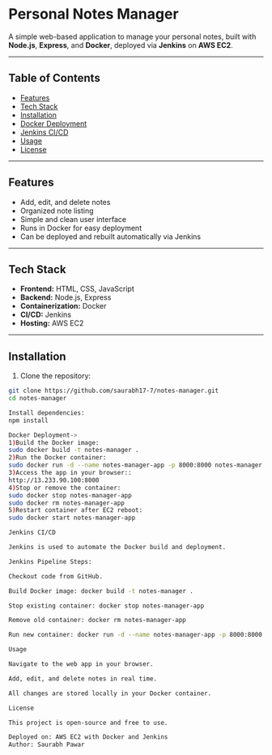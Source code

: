 # Personal Notes Manager

A simple web-based application to manage your personal notes, built with **Node.js**, **Express**, and **Docker**, deployed via **Jenkins** on **AWS EC2**.

---

## Table of Contents
- [Features](#features)
- [Tech Stack](#tech-stack)
- [Installation](#installation)
- [Docker Deployment](#docker-deployment)
- [Jenkins CI/CD](#jenkins-cicd)
- [Usage](#usage)
- [License](#license)

---

## Features
- Add, edit, and delete notes
- Organized note listing
- Simple and clean user interface
- Runs in Docker for easy deployment
- Can be deployed and rebuilt automatically via Jenkins

---

## Tech Stack
- **Frontend:** HTML, CSS, JavaScript
- **Backend:** Node.js, Express
- **Containerization:** Docker
- **CI/CD:** Jenkins
- **Hosting:** AWS EC2

---

## Installation

1. Clone the repository:

```bash
git clone https://github.com/saurabh17-7/notes-manager.git
cd notes-manager

Install dependencies:
npm install

Docker Deployment->
1)Build the Docker image:
sudo docker build -t notes-manager .
2)Run the Docker container:
sudo docker run -d --name notes-manager-app -p 8000:8000 notes-manager
3)Access the app in your browser::
http://13.233.90.100:8000
4)Stop or remove the container:
sudo docker stop notes-manager-app
sudo docker rm notes-manager-app
5)Restart container after EC2 reboot:
sudo docker start notes-manager-app

Jenkins CI/CD

Jenkins is used to automate the Docker build and deployment.

Jenkins Pipeline Steps:

Checkout code from GitHub.

Build Docker image: docker build -t notes-manager .

Stop existing container: docker stop notes-manager-app

Remove old container: docker rm notes-manager-app

Run new container: docker run -d --name notes-manager-app -p 8000:8000 notes-manager

Usage

Navigate to the web app in your browser.

Add, edit, and delete notes in real time.

All changes are stored locally in your Docker container.

License

This project is open-source and free to use.

Deployed on: AWS EC2 with Docker and Jenkins
Author: Saurabh Pawar
